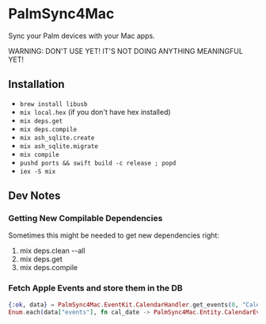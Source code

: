 # PalmSync4Mac

Sync your Palm devices with your Mac apps.

WARNING: DON'T USE YET! IT'S NOT DOING ANYTHING MEANINGFUL YET!

## Installation

- `brew install libusb`
- `mix local.hex` (if you don't have hex installed)
- `mix deps.get`
- `mix deps.compile`
- `mix ash_sqlite.create`
- `mix ash_sqlite.migrate`
- `mix compile`
- `pushd ports && swift build -c release ; popd`
- `iex -S mix`

## Dev Notes

### Getting New Compilable Dependencies

Sometimes this might be needed to get new dependencies right:

1. mix deps.clean --all
1. mix deps.get
1. mix deps.compile

### Fetch Apple Events and store them in the DB

```elixir
{:ok, data} = PalmSync4Mac.EventKit.CalendarHandler.get_events(0, "Calendar")
Enum.each(data["events"], fn cal_date -> PalmSync4Mac.Entity.CalendarEvent |> Ash.Changeset.for_create(:create_or_update, cal_date) |> Ash.create! end)
```
